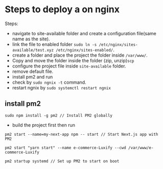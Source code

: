 # Steps to deploy a on nginx

Steps:

- navigate to site-available folder and create a configuration file(same name as the site).
- link the file to enabled folder `sudo ln -s /etc/nginx/sites-available/test.xyz /etc/nginx/sites-enabled/`.
- create a folder and place the project the folder inside `/var/www/`.
- Copy and move the folder inside the folder (zip, unzip)`scp`
- configure the project file inside `site-available` folder.
- remove default file.
- install pm2 and run
- check by `sudo ngnix -t` command.
- restart ngnix by `sudo systemctl restart ngnix`

## install pm2

`sudo npm install -g pm2 // Install PM2 globally`

- build the project first then run

`pm2 start --name=my-next-app npm -- start // Start Next.js app with PM2`

`pm2 start "yarn start" --name e-commerce-Luxify --cwd /var/www/e-commerce-Luxify`

`pm2 startup systemd // Set up PM2 to start on boot`
